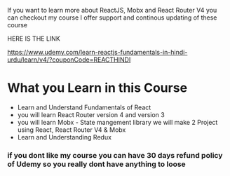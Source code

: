If you want to learn more about ReactJS, Mobx and React Router V4 you can checkout my course I offer support and continous updating of these course

HERE IS THE LINK 

https://www.udemy.com/learn-reactjs-fundamentals-in-hindi-urdu/learn/v4/?couponCode=REACTHINDI

# What you Learn in this Course

- Learn and Understand Fundamentals of React
- you will learn React Router version 4 and version 3
- you will learn Mobx - State mangement library we will make 2 Project using React, React Router V4 & Mobx
- Learn and Understanding Redux

### if you dont like my course you can have 30 days refund policy of Udemy so you really dont have anything to loose
